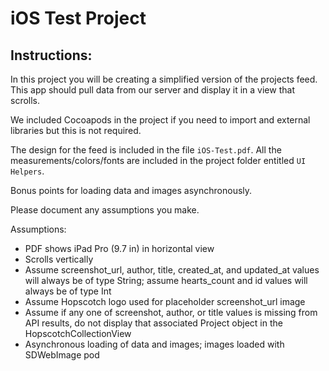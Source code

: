 # iOS Test Project

## Instructions:
In this project you will be creating a simplified version of the projects feed. This app should pull data from our server and display it in a view that scrolls.

We included Cocoapods in the project if you need to import and external libraries but this is not required. 

The design for the feed is included in the file `iOS-Test.pdf`. All the measurements/colors/fonts are included in the project folder entitled `UI Helpers`.

Bonus points for loading data and images asynchronously. 

Please document any assumptions you make. 

Assumptions:

- PDF shows iPad Pro (9.7 in) in horizontal view
- Scrolls vertically
- Assume screenshot_url, author, title, created_at, and updated_at values will always be of type String; assume hearts_count and id values will always be of type Int
- Assume Hopscotch logo used for placeholder screenshot_url image
- Assume if any one of screenshot, author, or title values is missing from API results, do not display that associated Project object in the HopscotchCollectionView
- Asynchronous loading of data and images; images loaded with SDWebImage pod

